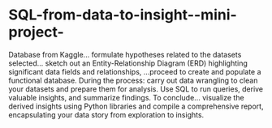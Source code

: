 # SQL-from-data-to-insight--mini-project-

Database from Kaggle...  formulate hypotheses related to the datasets selected... sketch out an Entity-Relationship Diagram (ERD) highlighting significant data fields and relationships, ...proceed to create and populate a functional database. During the process: carry out data wrangling to clean your datasets and prepare them for analysis. Use SQL to run queries, derive valuable insights, and summarize findings. To conclude... visualize the derived insights using Python libraries and compile a comprehensive report, encapsulating your data story from exploration to insights.

